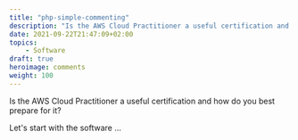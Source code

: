 ```yaml
---
title: "php-simple-commenting"
description: "Is the AWS Cloud Practitioner a useful certification and how do you best prepare for it?"
date: 2021-09-22T21:47:09+02:00
topics: 
    - Software
draft: true
heroimage: comments
weight: 100
---
```


Is the AWS Cloud Practitioner a useful certification and how do you best prepare for it?
<!--more-->

Let's start with the software ...